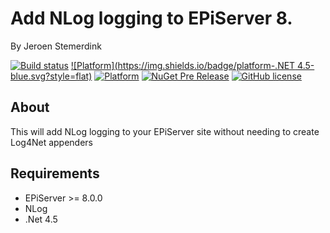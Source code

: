 ﻿# Add NLog logging to EPiServer 8.

By Jeroen Stemerdink

[![Build status](https://ci.appveyor.com/api/projects/status/etvor9l6ly2fjgxi/branch/master?svg=true)](https://ci.appveyor.com/project/jstemerdink/epi-libraries-logging-nlog/branch/master)
[![Platform](https://img.shields.io/badge/platform-.NET 4.5-blue.svg?style=flat)](https://jstemerdink.wordpress.com/)
[![Platform](https://img.shields.io/badge/EPiServer-%208.0.0-orange.svg?style=flat)](https://jstemerdink.wordpress.com/)
[![NuGet Pre Release](https://img.shields.io/badge/NuGet-Pre%20Release-blue.svg)](http://nuget.episerver.com/en/OtherPages/Package/?packageId=EPi.Libraries.Logging.NLog)
[![GitHub license](https://img.shields.io/badge/license-MIT%20license-blue.svg?style=flat)]()


## About
This will add NLog logging to your EPiServer site without needing to create Log4Net appenders

## Requirements

* EPiServer >= 8.0.0
* NLog
* .Net 4.5


